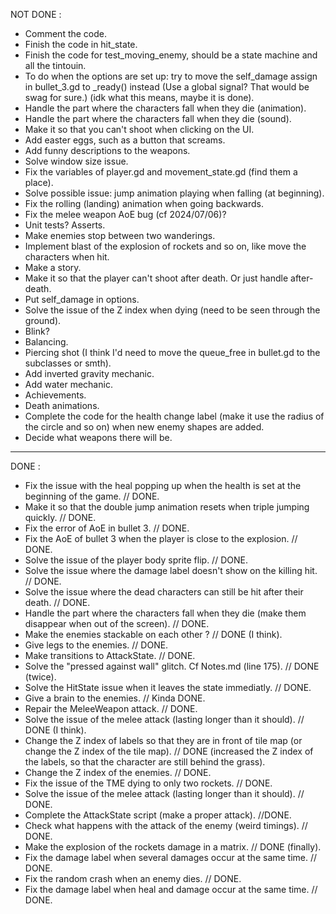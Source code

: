 NOT DONE :

- Comment the code.
- Finish the code in hit_state.
- Finish the code for test_moving_enemy, should be a state machine and all the tintouin.
- To do when the options are set up: try to move the self_damage assign in bullet_3.gd to _ready() instead
	(Use a global signal? That would be swag for sure.) (idk what this means, maybe it is done).
- Handle the part where the characters fall when they die (animation).
- Handle the part where the characters fall when they die (sound).
- Make it so that you can't shoot when clicking on the UI.
- Add easter eggs, such as a button that screams.
- Add funny descriptions to the weapons.
- Solve window size issue.
- Fix the variables of player.gd and movement_state.gd (find them a place).
- Solve possible issue: jump animation playing when falling (at beginning).
- Fix the rolling (landing) animation when going backwards.
- Fix the melee weapon AoE bug (cf 2024/07/06)?
- Unit tests? Asserts.
- Make enemies stop between two wanderings.
- Implement blast of the explosion of rockets and so on, like move the characters when hit.
- Make a story.
- Make it so that the player can't shoot after death. Or just handle after-death.
- Put self_damage in options.
- Solve the issue of the Z index when dying (need to be seen through the ground).
- Blink?
- Balancing.
- Piercing shot (I think I'd need to move the queue_free in bullet.gd to the subclasses or smth).
- Add inverted gravity mechanic.
- Add water mechanic.
- Achievements.
- Death animations.
- Complete the code for the health change label (make it use the radius of the circle and so on) when new enemy shapes
	are added.
- Decide what weapons there will be.

------------------------------------------------------------------------------------------------------
DONE :

- Fix the issue with the heal popping up when the health is set at the beginning of the game. // DONE.
- Make it so that the double jump animation resets when triple jumping quickly. // DONE.
- Fix the error of AoE in bullet 3. // DONE.
- Fix the AoE of bullet 3 when the player is close to the explosion. // DONE.
- Solve the issue of the player body sprite flip. // DONE.
- Solve the issue where the damage label doesn't show on the killing hit. // DONE.
- Solve the issue where the dead characters can still be hit after their death. // DONE.
- Handle the part where the characters fall when they die (make them disappear when out of the screen). // DONE.
- Make the enemies stackable on each other ? // DONE (I think).
- Give legs to the enemies. // DONE.
- Make transitions to AttackState. // DONE.
- Solve the "pressed against wall" glitch. Cf Notes.md (line 175). // DONE (twice).
- Solve the HitState issue when it leaves the state immediatly. // DONE.
- Give a brain to the enemies. // Kinda DONE.
- Repair the MeleeWeapon attack. // DONE.
- Solve the issue of the melee attack (lasting longer than it should). // DONE (I think).
- Change the Z index of labels so that they are in front of tile map (or change the Z index of the tile map). // DONE
	(increased the Z index of the labels, so that the character are still behind the grass).
- Change the Z index of the enemies. // DONE.
- Fix the issue of the TME dying to only two rockets. // DONE.
- Solve the issue of the melee attack (lasting longer than it should). // DONE.
- Complete the AttackState script (make a proper attack). //DONE.
- Check what happens with the attack of the enemy (weird timings). // DONE.
- Make the explosion of the rockets damage in a matrix. // DONE (finally).
- Fix the damage label when several damages occur at the same time. // DONE.
- Fix the random crash when an enemy dies. // DONE.
- Fix the damage label when heal and damage occur at the same time. // DONE.
